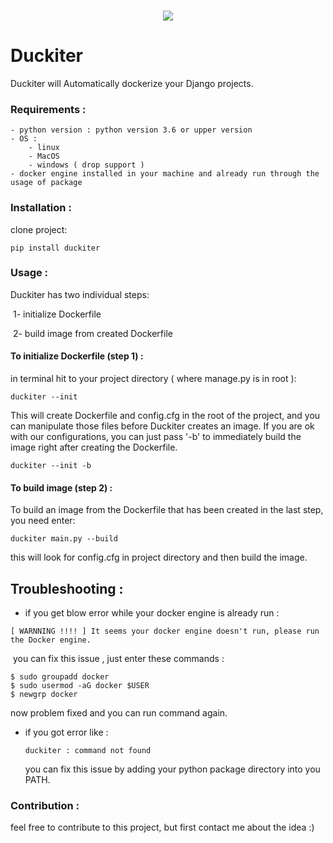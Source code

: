 <p align="center">
<br>
<img src="https://raw.githubusercontent.com/coci/duckiter/main/assets/logo.png">
</p>   

# Duckiter
Duckiter will Automatically dockerize your Django projects.

### Requirements :

    - python version : python version 3.6 or upper version
    - OS : 
        - linux
        - MacOS
        - windows ( drop support )
    - docker engine installed in your machine and already run through the usage of package


### Installation :
clone project:
```
pip install duckiter
```


### Usage :
Duckiter has two individual steps:

​    1- initialize Dockerfile

​    2- build image from created Dockerfile

#### To initialize Dockerfile (step 1) :
in terminal hit to your project directory ( where manage.py is in root ):
```
duckiter --init
```
This will create Dockerfile and config.cfg in the root of the project, and you can manipulate those files before Duckiter creates an image.
If you are ok with our configurations, you can just pass '-b' to immediately build the image right after creating the Dockerfile.

```
duckiter --init -b
```
#### To build image (step 2) :
To build an image from the Dockerfile that has been created in the last step, you need enter:
```
duckiter main.py --build
```
this will look for config.cfg in project directory and then build the image.

## Troubleshooting :

- if you get blow error while your docker engine is already run :

```
[ WARNNING !!!! ] It seems your docker engine doesn't run, please run the Docker engine.
```

​		you can fix this issue , just enter these commands :

```
$ sudo groupadd docker
$ sudo usermod -aG docker $USER
$ newgrp docker
```

now problem fixed and you can run command again.



- if you got error like :

  ```
  duckiter : command not found
  ```

  you can fix this issue by adding your python package directory into you PATH.

  

### Contribution :

feel free to contribute to this project, but first contact me about the idea :)